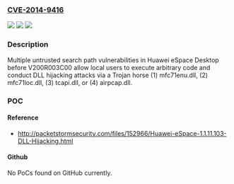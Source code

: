 ### [CVE-2014-9416](https://cve.mitre.org/cgi-bin/cvename.cgi?name=CVE-2014-9416)
![](https://img.shields.io/static/v1?label=Product&message=n%2Fa&color=blue)
![](https://img.shields.io/static/v1?label=Version&message=n%2Fa&color=blue)
![](https://img.shields.io/static/v1?label=Vulnerability&message=n%2Fa&color=brighgreen)

### Description

Multiple untrusted search path vulnerabilities in Huawei eSpace Desktop before V200R003C00 allow local users to execute arbitrary code and conduct DLL hijacking attacks via a Trojan horse (1) mfc71enu.dll, (2) mfc71loc.dll, (3) tcapi.dll, or (4) airpcap.dll.

### POC

#### Reference
- http://packetstormsecurity.com/files/152966/Huawei-eSpace-1.1.11.103-DLL-Hijacking.html

#### Github
No PoCs found on GitHub currently.

